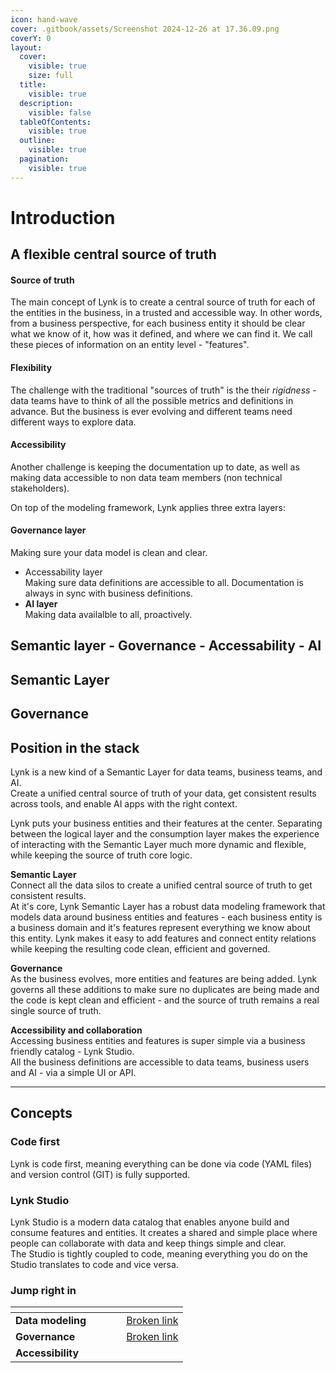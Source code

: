 ```yaml
---
icon: hand-wave
cover: .gitbook/assets/Screenshot 2024-12-26 at 17.36.09.png
coverY: 0
layout:
  cover:
    visible: true
    size: full
  title:
    visible: true
  description:
    visible: false
  tableOfContents:
    visible: true
  outline:
    visible: true
  pagination:
    visible: true
---
```


# Introduction

## A flexible central source of truth



#### Source of truth

The main concept of Lynk is to create a central source of truth for each of the entities in the business, in a trusted and accessible way. In other words, from a business perspective, for each business entity it should be clear what we know of it, how was it defined, and where we can find it. We call these pieces of information on an entity level - "features".

#### Flexibility

The challenge with the traditional "sources of truth" is the their _rigidness_ - data teams have to think of all the possible metrics and definitions in advance. But the business is ever evolving and different teams need different ways to explore data.

#### **Accessibility**

Another challenge is keeping the documentation up to date, as well as making data accessible to non data team members (non technical stakeholders).&#x20;



On top of the modeling framework, Lynk applies three extra layers:

#### **Governance layer**&#x20;

Making sure your data model is clean and clear.&#x20;

* Accessability layer\
  Making sure data definitions are accessible to all. Documentation is always in sync with business definitions.
* **AI layer**\
  Making data availalble to all, proactively.&#x20;

## Semantic layer - Governance - Accessability - AI

## Semantic Layer

## Governance



## Position in the stack







Lynk is a new kind of a Semantic Layer for data teams, business teams, and AI.\
Create a unified central source of truth of your data, get consistent results across tools, and enable AI apps with the right context.&#x20;

Lynk puts your business entities and their features at the center. Separating between the logical layer and the consumption layer makes the experience of interacting with the Semantic Layer much more dynamic and flexible, while keeping the source of truth core logic.&#x20;

**Semantic Layer**\
Connect all the data silos to create a unified central source of truth to get consistent results. \
At it's core, Lynk Semantic Layer has a robust data modeling framework that models data around business entities and features - each business entity is a business domain and it's features represent everything we know about this entity. Lynk makes it easy to add features and connect entity relations while keeping the resulting code clean, efficient and governed.

**Governance**\
As the business evolves, more entities and features are being added. Lynk governs all these additions to make sure no duplicates are being made and the code is kept clean and efficient - and the source of truth remains a real single source of truth.

**Accessibility and collaboration**\
Accessing business entities and features is super simple via a business friendly catalog - Lynk Studio. \
All the business definitions are accessible to data teams, business users and AI - via a simple UI or API.

***

## Concepts

### Code first

Lynk is code first, meaning everything can be done via code (YAML files) and version control (GIT) is fully supported.&#x20;

### Lynk Studio

Lynk Studio is a modern data catalog that enables anyone build and consume features and entities. It creates a shared and simple place where people can collaborate with data and keep things simple and clear. \
The Studio is tightly coupled to code, meaning everything you do on the Studio translates to code and vice versa.&#x20;





### Jump right in

<table data-view="cards"><thead><tr><th></th><th></th><th data-hidden data-card-cover data-type="files"></th><th data-hidden></th><th data-hidden data-card-target data-type="content-ref"></th></tr></thead><tbody><tr><td><strong>Data modeling</strong></td><td> </td><td></td><td></td><td><a href="broken-reference">Broken link</a></td></tr><tr><td><strong>Governance</strong></td><td></td><td></td><td></td><td><a href="broken-reference">Broken link</a></td></tr><tr><td><strong>Accessibility</strong></td><td></td><td></td><td></td><td></td></tr></tbody></table>
